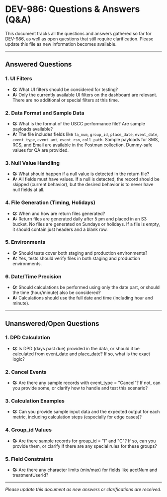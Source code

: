 # DEV-986: Questions & Answers (Q&A)

This document tracks all the questions and answers gathered so far for DEV-986, as well as open questions that still require clarification. Please update this file as new information becomes available.

---

## Answered Questions

### 1. **UI Filters**
- **Q:** What UI filters should be considered for testing?
- **A:** Only the currently available UI filters on the dashboard are relevant. There are no additional or special filters at this time.

### 2. **Data Format and Sample Data**
- **Q:** What is the format of the USCC performance file? Are sample payloads available?
- **A:** The file includes fields like `fa_num`, `group_id`, `place_date`, `event_date`, `event_type`, `event_amt`, `event_rsn`, `coll_path`. Sample payloads for SMS, RCS, and Email are available in the Postman collection. Dummy-safe values for QA are provided.

### 3. **Null Value Handling**
- **Q:** What should happen if a null value is detected in the return file?
- **A:** All fields must have values. If a null is detected, the record should be skipped (current behavior), but the desired behavior is to never have null fields at all.

### 4. **File Generation (Timing, Holidays)**
- **Q:** When and how are return files generated?
- **A:** Return files are generated daily after 5 pm and placed in an S3 bucket. No files are generated on Sundays or holidays. If a file is empty, it should contain just headers and a blank row.

### 5. **Environments**
- **Q:** Should tests cover both staging and production environments?
- **A:** Yes, tests should verify files in both staging and production environments.

### 6. **Date/Time Precision**
- **Q:** Should calculations be performed using only the date part, or should the time (hour/minute) also be considered?
- **A:** Calculations should use the full date and time (including hour and minute).

---

## Unanswered/Open Questions

### 1. **DPD Calculation**
- **Q:** Is DPD (days past due) provided in the data, or should it be calculated from event_date and place_date? If so, what is the exact logic?

### 2. **Cancel Events**
- **Q:** Are there any sample records with event_type = "Cancel"? If not, can you provide some, or clarify how to handle and test this scenario?

### 3. **Calculation Examples**
- **Q:** Can you provide sample input data and the expected output for each metric, including calculation steps (especially for edge cases)?

### 4. **Group_id Values**
- **Q:** Are there sample records for group_id = "I" and "C"? If so, can you provide them, or clarify if there are any special rules for these groups?

### 5. **Field Constraints**
- **Q:** Are there any character limits (min/max) for fields like acctNum and treatmentUserId?

---

*Please update this document as new answers or clarifications are received.* 